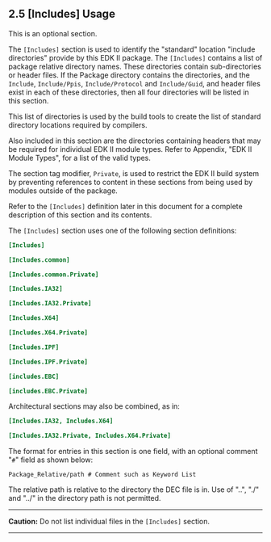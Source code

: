 <!--- @file
  2.5 [Includes] Usage

  Copyright (c) 2007-2017, Intel Corporation. All rights reserved.<BR>

  Redistribution and use in source (original document form) and 'compiled'
  forms (converted to PDF, epub, HTML and other formats) with or without
  modification, are permitted provided that the following conditions are met:

  1) Redistributions of source code (original document form) must retain the
     above copyright notice, this list of conditions and the following
     disclaimer as the first lines of this file unmodified.

  2) Redistributions in compiled form (transformed to other DTDs, converted to
     PDF, epub, HTML and other formats) must reproduce the above copyright
     notice, this list of conditions and the following disclaimer in the
     documentation and/or other materials provided with the distribution.

  THIS DOCUMENTATION IS PROVIDED BY TIANOCORE PROJECT "AS IS" AND ANY EXPRESS OR
  IMPLIED WARRANTIES, INCLUDING, BUT NOT LIMITED TO, THE IMPLIED WARRANTIES OF
  MERCHANTABILITY AND FITNESS FOR A PARTICULAR PURPOSE ARE DISCLAIMED. IN NO
  EVENT SHALL TIANOCORE PROJECT  BE LIABLE FOR ANY DIRECT, INDIRECT, INCIDENTAL,
  SPECIAL, EXEMPLARY, OR CONSEQUENTIAL DAMAGES (INCLUDING, BUT NOT LIMITED TO,
  PROCUREMENT OF SUBSTITUTE GOODS OR SERVICES; LOSS OF USE, DATA, OR PROFITS;
  OR BUSINESS INTERRUPTION) HOWEVER CAUSED AND ON ANY THEORY OF LIABILITY,
  WHETHER IN CONTRACT, STRICT LIABILITY, OR TORT (INCLUDING NEGLIGENCE OR
  OTHERWISE) ARISING IN ANY WAY OUT OF THE USE OF THIS DOCUMENTATION, EVEN IF
  ADVISED OF THE POSSIBILITY OF SUCH DAMAGE.

-->

## 2.5 [Includes] Usage

This is an optional section.

The `[Includes]` section is used to identify the "standard" location "include
directories" provide by this EDK II package. The `[Includes]` contains a list
of package relative directory names. These directories contain sub-directories
or header files. If the Package directory contains the directories, and the
`Include`, `Include/Ppis`, `Include/Protocol` and `Include/Guid`, and header
files exist in each of these directories, then all four directories will be
listed in this section.

This list of directories is used by the build tools to create the list of
standard directory locations required by compilers.

Also included in this section are the directories containing headers that may
be required for individual EDK II module types. Refer to Appendix, "EDK II
Module Types", for a list of the valid types.

The section tag modifier, `Private`, is used to restrict the EDK II build
system by preventing references to content in these sections from being used by
modules outside of the package.

Refer to the `[Includes]` definition later in this document for a complete
description of this section and its contents.

The `[Includes]` section uses one of the following section definitions:

```ini
[Includes]

[Includes.common]

[Includes.common.Private]

[Includes.IA32]

[Includes.IA32.Private]

[Includes.X64]

[Includes.X64.Private]

[Includes.IPF]

[Includes.IPF.Private]

[includes.EBC]

[includes.EBC.Private]
```

Architectural sections may also be combined, as in:

```ini
[Includes.IA32, Includes.X64]

[Includes.IA32.Private, Includes.X64.Private]
```

The format for entries in this section is one field, with an optional comment
"`#`" field as shown below:

`Package_Relative/path # Comment such as Keyword List`

The relative path is relative to the directory the DEC file is in. Use of "..",
"./" and "../" in the directory path is not permitted.

**********
**Caution:** Do not list individual files in the `[Includes]` section.
**********

